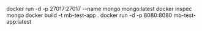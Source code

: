 docker run -d -p 27017:27017 --name mongo mongo:latest
docker inspec mongo
docker build -t mb-test-app .
docker run -d -p 8080:8080 mb-test-app:latest